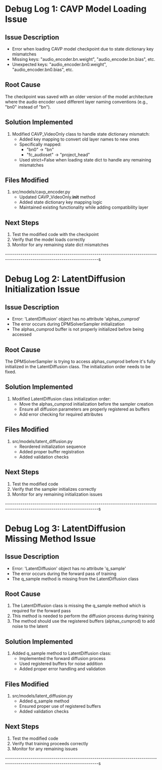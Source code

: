 # Debug Log 1: CAVP Model Loading Issue

## Issue Description
- Error when loading CAVP model checkpoint due to state dictionary key mismatches
- Missing keys: "audio_encoder.bn.weight", "audio_encoder.bn.bias", etc.
- Unexpected keys: "audio_encoder.bn0.weight", "audio_encoder.bn0.bias", etc.

## Root Cause
The checkpoint was saved with an older version of the model architecture where the audio encoder used different layer naming conventions (e.g., "bn0" instead of "bn").

## Solution Implemented
1. Modified CAVP_VideoOnly class to handle state dictionary mismatch:
   - Added key mapping to convert old layer names to new ones
   - Specifically mapped:
     - "bn0" → "bn"
     - "fc_audioset" → "project_head"
   - Used strict=False when loading state dict to handle any remaining mismatches

## Files Modified
1. src/models/cavp_encoder.py
   - Updated CAVP_VideoOnly.__init__ method
   - Added state dictionary key mapping logic
   - Maintained existing functionality while adding compatibility layer

## Next Steps
1. Test the modified code with the checkpoint
2. Verify that the model loads correctly
3. Monitor for any remaining state dict mismatches

------------------------------------------------------------------------------------------------------------------------------s

# Debug Log 2: LatentDiffusion Initialization Issue

## Issue Description
- Error: 'LatentDiffusion' object has no attribute 'alphas_cumprod'
- The error occurs during DPMSolverSampler initialization
- The alphas_cumprod buffer is not properly initialized before being accessed

## Root Cause
The DPMSolverSampler is trying to access alphas_cumprod before it's fully initialized in the LatentDiffusion class. The initialization order needs to be fixed.

## Solution Implemented
1. Modified LatentDiffusion class initialization order:
   - Move the alphas_cumprod initialization before the sampler creation
   - Ensure all diffusion parameters are properly registered as buffers
   - Add error checking for required attributes

## Files Modified
1. src/models/latent_diffusion.py
   - Reordered initialization sequence
   - Added proper buffer registration
   - Added validation checks

## Next Steps
1. Test the modified code
2. Verify that the sampler initializes correctly
3. Monitor for any remaining initialization issues

------------------------------------------------------------------------------------------------------------------------------s

# Debug Log 3: LatentDiffusion Missing Method Issue

## Issue Description
- Error: 'LatentDiffusion' object has no attribute 'q_sample'
- The error occurs during the forward pass of training
- The q_sample method is missing from the LatentDiffusion class

## Root Cause
1. The LatentDiffusion class is missing the q_sample method which is required for the forward pass
2. This method is needed to perform the diffusion process during training
3. The method should use the registered buffers (alphas_cumprod) to add noise to the latent

## Solution Implemented
1. Added q_sample method to LatentDiffusion class:
   - Implemented the forward diffusion process
   - Used registered buffers for noise addition
   - Added proper error handling and validation

## Files Modified
1. src/models/latent_diffusion.py
   - Added q_sample method
   - Ensured proper use of registered buffers
   - Added validation checks

## Next Steps
1. Test the modified code
2. Verify that training proceeds correctly
3. Monitor for any remaining issues

------------------------------------------------------------------------------------------------------------------------------s
